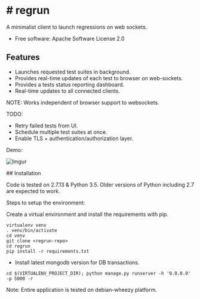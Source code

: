 \# regrun
=========

A minimalist client to launch regressions on web sockets.

-   Free software: Apache Software License 2.0

Features
--------

-   Launches requested test suites in background.
-   Provides real-time updates of each test to browser on web-sockets.
-   Provides a tests status reporting dashboard.
-   Real-time updates to all connected clients.

NOTE: Works independent of browser support to websockets.

TODO:

-   Retry failed tests from UI.
-   Schedule multiple test suites at once.
-   Enable TLS + authentication/authorization layer.

Demo:

![Imgur](https://i.imgur.com/tynYdZq.gif)

\#\# Installation

Code is tested on 2.7.13 & Python 3.5. Older versions of Python including 2.7 are expected to work.

Steps to setup the environment:

Create a virtual environment and install the requirements with pip.

``` {.sourceCode .bash}
virtualenv venv
. venv/bin/activate
cd venv
git clone <regrun-repo>
cd regrun
pip install -r requirements.txt
```

-   Install latest mongodb version for DB transactions.

``` {.sourceCode .bash}
cd $(VIRTUALENV_PROJECT_DIR); python manage.py runserver -h '0.0.0.0' -p 5000 -r
```

Note: Entire application is tested on debian-wheezy platform.
